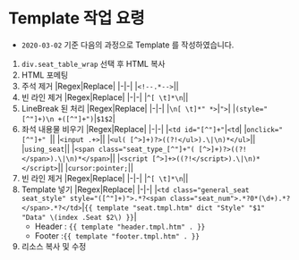 # Template 작업 요령

- `2020-03-02` 기준 다음의 과정으로 Template 를 작성하였습니다.

1. `div.seat_table_wrap` 선택 후 HTML 복사
2. HTML 포메팅
3. 주석 제거
    |Regex|Replace|
    |-|-|
    |`<!--.*-->`||
4. 빈 라인 제거
    |Regex|Replace|
    |-|-|
    |`^[ \t]*\n`||
5. LineBreak 된 처리
    |Regex|Replace|
    |-|-|
    |`\n[ \t]*" *>`|`">`|
    |`(style="[^"]+)\n +([^"]+")`|`$1$2`|
6. 좌석 내용물 비우기
    |Regex|Replace|
    |-|-|
    |`<td id="[^"]+"`|`<td`|
    |`onclick="[^"]+" `||
    |`<input .+>`||
    |`<ul( [^>]+)?>((?!</ul>).\|\n)*</ul>`||
    |`using_seat`||
    |`<span class="seat_type_[^"]+"( [^>]+)?>((?!</span>).\|\n)*</span>`||
    |`<script [^>]+>((?!</script>).\|\n)*</script>`||
    |`cursor:pointer;`||
7. 빈 라인 제거
    |Regex|Replace|
    |-|-|
    |`^[ \t]*\n`||
8. Template 넣기
    |Regex|Replace|
    |-|-|
    |`<td class="general_seat seat_style" style="([^"]+)">.*?<span class="seat_num">.*?0*(\d+).*?</span>.*?</td>`|`{{ template "seat.tmpl.htm" dict "Style" "$1" "Data" \(index .Seat $2\) }}`|
    - Header : `{{ template "header.tmpl.htm" . }}`
    - Footer :`{{ template "footer.tmpl.htm" . }}`
9. 리소스 복사 및 수정
